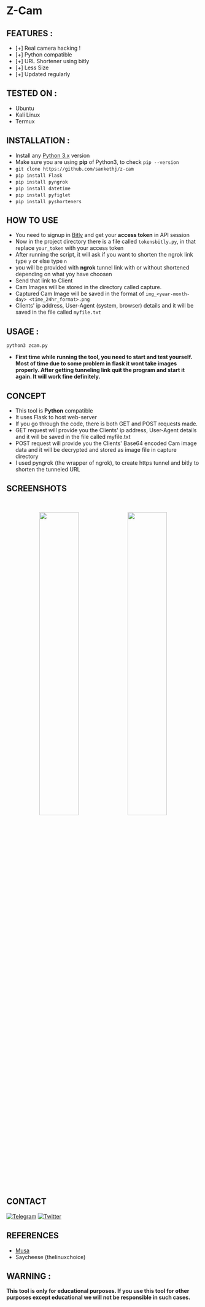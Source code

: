 # Z-Cam

## FEATURES :
* [+] Real camera hacking !
* [+] Python compatible
* [+] URL Shortener using bitly
* [+] Less Size
* [+] Updated regularly

## TESTED ON :
* Ubuntu
* Kali Linux
* Termux

## INSTALLATION :
* Install any [Python 3.x](https://docs.python-guide.org/starting/install3/linux/) version
* Make sure you are using **pip** of Python3, to check `pip --version`
* `git clone https://github.com/sankethj/z-cam`
* `pip install Flask`
* `pip install pyngrok`
* `pip install datetime`
* `pip install pyfiglet`
* `pip install pyshorteners`

## HOW TO USE
- You need to signup in [Bitly](https://bitly.com/a/sign_up) and get your **access token** in API session
- Now in the project directory there is a file called `tokensbitly.py`, in that replace `your_token` with your access token
- After running the script, it will ask if you want to shorten the ngrok link type `y` or else type `n`
- you will be provided with **ngrok** tunnel link with or without shortened depending on what yoy have choosen
- Send that link to Client 
- Cam Images will be stored in the directory called capture.
- Captured Cam Image will be saved in the format of `img_<year-month-day> <time_24hr_format>.png`
- Clients' ip address, User-Agent (system, browser) details and it will be saved in the file called `myfile.txt`

## USAGE :
`python3 zcam.py`
- **First time while running the tool, you need to start and test yourself. Most of time due to some problem in flask it wont take images properly. After getting tunneling link quit the program and start it again. It will work fine definitely.**

## CONCEPT
- This tool is **Python** compatible
- It uses Flask to host web-server
- If you go through the code, there is both GET and POST requests made.
- GET request will provide you the Clients' ip address, User-Agent details and it will be saved in the file called myfile.txt
- POST request will provide you the Clients' Base64 encoded Cam image data and it will be decrypted and stored as image file in capture directory 
- I used pyngrok (the wrapper of ngrok), to create https tunnel and bitly to shorten the tunneled URL

## SCREENSHOTS
<br>
<p align="center">
<img width="45%" src="https://user-images.githubusercontent.com/49580304/96668024-14d6f100-130f-11eb-9b77-321909b67a8f.jpg"/>
<img width="45%" src="https://user-images.githubusercontent.com/49580304/96668019-13a5c400-130f-11eb-9b30-c96a055b7532.jpg"/>
</p>

## CONTACT
[![Telegram](https://img.shields.io/badge/TELEGRAM-CHANNEL-blue?style=for-the-badge&logo=telegram)](https://t.me/Team_ETF)
[![Twitter](https://img.shields.io/badge/TWITTER-SANKETHZ4N-blue?style=for-the-badge&logo=twitter)](https://twitter.com/SankethZ4N)

## REFERENCES
- [Musa](https://stackoverflow.com/users/1353011/musa) 
- Saycheese (thelinuxchoice)

## WARNING : 
**This tool is only for educational purposes. If you use this tool for other purposes except educational we will not be responsible in such cases.**

